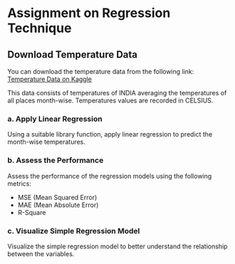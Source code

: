 # Assignment on Regression Technique

## Download Temperature Data
You can download the temperature data from the following link: [Temperature Data on Kaggle](https://www.kaggle.com/venky73/temperatures-of-india?select=temperatures.csv)

This data consists of temperatures of INDIA averaging the temperatures of all places month-wise. Temperatures values are recorded in CELSIUS.

### a. Apply Linear Regression
Using a suitable library function, apply linear regression to predict the month-wise temperatures.

### b. Assess the Performance
Assess the performance of the regression models using the following metrics:
- MSE (Mean Squared Error)
- MAE (Mean Absolute Error)
- R-Square

### c. Visualize Simple Regression Model
Visualize the simple regression model to better understand the relationship between the variables.

